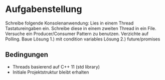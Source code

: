 # Aufgabenstellung

Schreibe folgende Konsolenanwendung: Lies in einem Thread Tastatureingaben ein. Schreibe diese in einem zweiten Thread in ein File. Versuche ein Producer/Consumer Pattern zu benutzen. Verzichte auf Polling. Baue Lösung 1.) mit condition variables Lösung 2.) future/promises


## Bedingungen

* Threads basierend auf C++ 11 (std library)
* Initiale Projektstruktur bleibt erhalten
